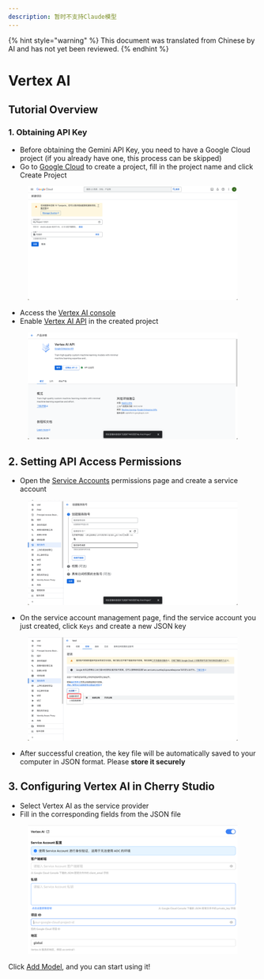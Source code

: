 ```yaml
---
description: 暂时不支持Claude模型
---
```


{% hint style="warning" %}
This document was translated from Chinese by AI and has not yet been reviewed.
{% endhint %}

# Vertex AI

## Tutorial Overview

### 1. Obtaining API Key

*   Before obtaining the Gemini API Key, you need to have a Google Cloud project (if you already have one, this process can be skipped)
*   Go to [Google Cloud](https://console.cloud.google.com/projectcreate) to create a project, fill in the project name and click Create Project

<figure><img src="../../.gitbook/assets/image (1).png" alt=""><figcaption></figcaption></figure>

*   Access the [Vertex AI console](https://console.cloud.google.com/vertex-ai)
*   Enable [Vertex AI API](https://console.cloud.google.com/apis/library/aiplatform.googleapis.com?inv=1\&invt=Ab0iBA) in the created project

<figure><img src="../../.gitbook/assets/image (78).png" alt=""><figcaption></figcaption></figure>

## 2. Setting API Access Permissions

*   Open the [Service Accounts](https://console.cloud.google.com/iam-admin/serviceaccounts) permissions page and create a service account

<figure><img src="../../.gitbook/assets/image (79).png" alt=""><figcaption></figcaption></figure>

*   On the service account management page, find the service account you just created, click `Keys` and create a new JSON key

<figure><img src="../../.gitbook/assets/image (80).png" alt=""><figcaption></figcaption></figure>

*   After successful creation, the key file will be automatically saved to your computer in JSON format. Please **store it securely**

## 3. Configuring Vertex AI in Cherry Studio

*   Select Vertex AI as the service provider
*   Fill in the corresponding fields from the JSON file

<figure><img src="../../.gitbook/assets/image (81).png" alt=""><figcaption></figcaption></figure>

Click [Add Model](https://console.cloud.google.com/vertex-ai/model-garden), and you can start using it!